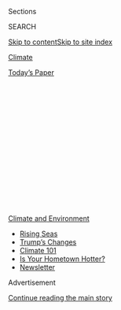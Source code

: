 <div id="app">

<div>

<div>

<div>

<div class="NYTAppHideMasthead css-1q2w90k e1suatyy0">

<div class="section css-ui9rw0 e1suatyy2">

<div class="css-eph4ug er09x8g0">

<div class="css-6n7j50">

</div>

<span class="css-1dv1kvn">Sections</span>

<div class="css-10488qs">

<span class="css-1dv1kvn">SEARCH</span>

</div>

[Skip to content](#site-content)[Skip to site
index](#site-index)

</div>

<div id="masthead-section-label" class="css-1wr3we4 eaxe0e00">

[Climate](https://www.nytimes.com/section/climate)

</div>

<div class="css-10698na e1huz5gh0">

</div>

</div>

<div id="masthead-bar-one" class="section hasLinks css-15hmgas e1csuq9d3">

<div class="css-uqyvli e1csuq9d0">

</div>

<div class="css-1uqjmks e1csuq9d1">

</div>

<div class="css-9e9ivx">

[](https://myaccount.nytimes.com/auth/login?response_type=cookie&client_id=vi)

</div>

<div class="css-1bvtpon e1csuq9d2">

[Today’s
Paper](https://www.nytimes.com/section/todayspaper)

</div>

</div>

</div>

</div>

<div data-aria-hidden="false">

<div id="site-content" data-role="main">

<div>

<div class="css-1aor85t" style="opacity:0.000000001;z-index:-1;visibility:hidden">

<div class="css-1hqnpie">

<div class="css-epjblv">

<span class="css-17xtcya">[Climate](/section/climate)</span><span class="css-x15j1o">|</span><span class="css-fwqvlz">Hurricane,
Fire, Covid-19: Disasters Expose the Hard Reality of Climate
Change</span>

</div>

<div class="css-k008qs">

<div class="css-1iwv8en">

<span class="css-18z7m18"></span>

<div>

</div>

</div>

<span class="css-1n6z4y">https://nyti.ms/3kburBB</span>

<div class="css-1705lsu">

<div class="css-4xjgmj">

<div class="css-4skfbu" data-role="toolbar" data-aria-label="Social Media Share buttons, Save button, and Comments Panel with current comment count" data-testid="share-tools">

  - 
  - 
  - 
  - 
    
    <div class="css-6n7j50">
    
    </div>

  - 
  - 

</div>

</div>

</div>

</div>

</div>

</div>

<div id="NYT_TOP_BANNER_REGION" class="css-13pd83m">

<div>

<div id="styln-prism-menu-1591906231550" class="section interactive-content interactive-size-medium css-1edisqu">

<div class="css-17ih8de interactive-body">

<div id="scroll-container" class="css-1gj85ro">

[<span class="styln-title-wrap"><span class="css-1pje3qr">Climate
and</span><span class="css-1pje3qr">
Environment</span></span>](https://www.nytimes.com/section/climate?action=click&pgtype=Article&state=default&region=TOP_BANNER&context=storylines_menu)

  - [Rising
    Seas](https://www.nytimes.com/2020/07/30/climate/sea-level-inland-floods.html?action=click&pgtype=Article&state=default&region=TOP_BANNER&context=storylines_menu)
  - [Trump’s
    Changes](https://www.nytimes.com/interactive/2020/climate/trump-environment-rollbacks.html?action=click&pgtype=Article&state=default&region=TOP_BANNER&context=storylines_menu)
  - [Climate 101](https://www.nytimes.com/interactive/2020/04/19/climate/climate-crash-course-1.html?action=click&pgtype=Article&state=default&region=TOP_BANNER&context=storylines_menu)
  - [Is Your Hometown
    Hotter?](https://www.nytimes.com/interactive/2018/08/30/climate/how-much-hotter-is-your-hometown.html?action=click&pgtype=Article&state=default&region=TOP_BANNER&context=storylines_menu)
  - [Newsletter](https://www.nytimes.com/newsletters/climate-change?action=click&pgtype=Article&state=default&region=TOP_BANNER&context=storylines_menu)

</div>

</div>

</div>

</div>

</div>

<div id="top-wrapper" class="css-1sy8kpn">

<div id="top-slug" class="css-l9onyx">

Advertisement

</div>

[Continue reading the main
story](#after-top)

<div class="ad top-wrapper" style="text-align:center;height:100%;display:block;min-height:250px">

<div id="top" class="place-ad" data-position="top" data-size-key="top">

</div>

</div>

<div id="after-top">

</div>

</div>

<div>

<div id="sponsor-wrapper" class="css-1hyfx7x">

<div id="sponsor-slug" class="css-19vbshk">

Supported by

</div>

[Continue reading the main
story](#after-sponsor)

<div id="sponsor" class="ad sponsor-wrapper" style="text-align:center;height:100%;display:block">

</div>

<div id="after-sponsor">

</div>

</div>

<div class="css-186x18t">

</div>

<div class="css-1vkm6nb ehdk2mb0">

# Hurricane, Fire, Covid-19: Disasters Expose the Hard Reality of Climate Change

</div>

Twin emergencies on two coasts this week — Hurricane Isaias and the
Apple Fire — offer a preview of life in a warming world and the steady
danger of overlapping disasters.

<div class="css-79elbk" data-testid="photoviewer-wrapper">

<div class="css-z3e15g" data-testid="photoviewer-wrapper-hidden">

</div>

<div class="css-1a48zt4 ehw59r15" data-testid="photoviewer-children">

![<span class="css-16f3y1r e13ogyst0" data-aria-hidden="true">This
week’s Apple Fire in California is relatively small by recent
standards — but that’s in part because climate change has significantly
worsened wildfires in recent
years.</span><span class="css-cnj6d5 e1z0qqy90" itemprop="copyrightHolder"><span class="css-1ly73wi e1tej78p0">Credit...</span><span><span>Ringo
H.W. Chiu/Associated
Press</span></span></span>](https://static01.nyt.com/images/2020/08/04/climate/04CLI-DISASTERS1/merlin_175218708_8db171ff-e25f-4763-9915-6e1332d38bf2-articleLarge.jpg?quality=75&auto=webp&disable=upscale)

</div>

</div>

<div class="css-18e8msd">

<div class="css-vp77d3 epjyd6m0">

<div class="css-1baulvz">

By [<span class="css-1baulvz" itemprop="name">Christopher
Flavelle</span>](https://www.nytimes.com/by/christopher-flavelle) and
[<span class="css-1baulvz last-byline" itemprop="name">Henry
Fountain</span>](https://www.nytimes.com/by/henry-fountain)

</div>

</div>

  - 
    
    <div class="css-ld3wwf e16638kd2">
    
    Aug. 4,
    2020
    
    </div>

  - 
    
    <div class="css-4xjgmj">
    
    <div class="css-d8bdto" data-role="toolbar" data-aria-label="Social Media Share buttons, Save button, and Comments Panel with current comment count" data-testid="share-tools">
    
      - 
      - 
      - 
      - 
        
        <div class="css-6n7j50">
        
        </div>
    
      - 
      - 
    
    </div>
    
    </div>

</div>

</div>

<div class="section meteredContent css-1r7ky0e" name="articleBody" itemprop="articleBody">

<div class="css-1fanzo5 StoryBodyCompanionColumn">

<div class="css-53u6y8">

A low-grade [hurricane that is slowly scraping along the East
Coast](https://www.nytimes.com/2020/08/04/us/isaias-storm-updates.html).
A wildfire in California that has led to evacuation orders for 8,000
people. And in both places, as well as everywhere between, a
[pandemic](https://www.nytimes.com/interactive/2020/world/coronavirus-maps.html)
that keeps worsening.

The daily morning briefing from the Federal Emergency Management Agency,
usually a dry document full of acronyms and statistics, has begun to
resemble the setup for a disaster movie. But rather than a freak
occurrence, experts say that the pair of hazards bracketing the country
this week offers a preview of life under climate change: a relentless
grind of overlapping disasters, major or minor.

The coronavirus pandemic has further [exposed
flaws](https://www.nytimes.com/2020/05/22/climate/fema-volunteer-disaster-response.html)
in the nation’s defenses, including [weak construction
standards](https://www.nytimes.com/2019/10/26/climate/building-codes-secret-deal.html)
in vulnerable areas,
[underfunded](https://newrepublic.com/article/158486/towns-arent-equipped-handle-climate-emergencies)
government agencies, and racial and income
[disparities](https://www.nytimes.com/2020/05/17/climate/pollution-poverty-coronavirus.html)
that put some communities [at greater
risk](https://www.nytimes.com/2020/07/24/climate/houston-flooding-race.html).
Experts argue that the country must fundamentally rethink how it
prepares for similar disasters as the effects of global warming
accelerate.

</div>

</div>

<div class="css-1fanzo5 StoryBodyCompanionColumn">

<div class="css-53u6y8">

“State and local governments already stretched with Covid responses must
now stretch even further,” said Lisa Anne Hamilton, adaptation program
director at the Georgetown Climate Center in Washington. Better planning
and preparation are crucial, she added, as the frequency and intensity
of disasters increase.

</div>

</div>

<div>

</div>

<div class="css-1fanzo5 StoryBodyCompanionColumn">

<div class="css-53u6y8">

Hurricane Isaias made landfall<span class="css-8l6xbc evw5hdy0">
</span>in the Carolinas on Monday evening, its 75 mile-an-hour winds
driving a storm surge as great as five feet. By Tuesday afternoon,
downgraded to a tropical storm, Isaias had pushed north to the
Mid-Atlantic states and the Northeast. Flash flooding was reported in
Pennsylvania, and damaging winds left more than 1.2 million people in
New Jersey and New York without power. The storm also spawned tornadoes,
including one that killed two people in North Carolina.

</div>

</div>

<div class="css-79elbk" data-testid="photoviewer-wrapper">

<div class="css-z3e15g" data-testid="photoviewer-wrapper-hidden">

</div>

<div class="css-1a48zt4 ehw59r15" data-testid="photoviewer-children">

![<span class="css-16f3y1r e13ogyst0" data-aria-hidden="true">Isaias
piled up pleasure boats in Southport, N.C. It is the ninth named storm
of the year, a first this early in the hurricane
season.</span><span class="css-cnj6d5 e1z0qqy90" itemprop="copyrightHolder"><span class="css-1ly73wi e1tej78p0">Credit...</span><span>Gerry
Broome/Associated
Press</span></span>](https://static01.nyt.com/images/2020/08/04/climate/04CLI-DISASTERS2/merlin_175291140_f68b5d37-f0da-4c88-87d4-75570a6f556d-articleLarge.jpg?quality=75&auto=webp&disable=upscale)

</div>

</div>

<div class="css-1fanzo5 StoryBodyCompanionColumn">

<div class="css-53u6y8">

Isaias makes nine named storms in the Atlantic so far this year,
something that has never before happened this early in the hurricane
season, which runs from June 1 to Nov. 30. Forecasters had predicted [an
active
season,](https://www.nytimes.com/2020/05/21/climate/hurricane-season-2020-noaa.html)
given warm ocean waters and other conditions, but 2020 is on track to be
one of the busiest ever. It follows three years of devastating
hurricanes, starting with Hurricane Harvey, Irma and Maria in 2017, then
Florence and Michael in 2018 and Dorian in 2019.

“Climate change is tough for people to grasp, but attribution studies
continue to find its DNA in today’s tropical systems, heat waves,
droughts and rainstorms,” said Marshall Shepherd, a professor of
atmospheric sciences and geography at the University of Georgia and
director of its atmospheric sciences program.

</div>

</div>

<div class="css-1fanzo5 StoryBodyCompanionColumn">

<div class="css-53u6y8">

For hurricanes, warmer oceans provide more energy, making them stronger.
And warmer air holds more moisture, so [the storms bring more
rain](https://www.nytimes.com/2019/07/11/climate/hurricane-tropical-storms.html).

<div id="NYT_MAIN_CONTENT_1_REGION" class="css-9tf9ac">

<div>

<div id="styln-prism-guide-1593610178459" class="section interactive-content interactive-size-medium css-1ftcdic">

<div class="css-17ih8de interactive-body">

<div id="prism-freeform-block-9439" class="css-19mumt8" data-role="complementary" data-storyline="Climate and Environment" data-truncated="false" tabindex="0">

<div class="css-a8d9oz">

<div>

[](https://www.nytimes.com/section/climate?action=click&pgtype=Article&state=default&region=MAIN_CONTENT_1&context=storylines_keepup)

### Climate and Environment ›

#### Keep Up on the Latest Climate News

Updated Aug. 4, 2020

Here’s what you need to know about the latest climate change news this
week:

  -   - [Twin emergencies on two coasts this
        week](https://www.nytimes.com/2020/08/04/climate/hurricane-isaias-apple-fire-climate.html?action=click&pgtype=Article&state=default&region=MAIN_CONTENT_1&context=storylines_keepup)
        — Hurricane Isaias and the Apple Fire — offer a preview of life
        in a warming world and the steady danger of overlapping
        disasters.
      - [Floods
        in](https://www.nytimes.com/2020/07/30/climate/bangladesh-floods.html?action=click&pgtype=Article&state=default&region=MAIN_CONTENT_1&context=storylines_keepup)[Bangladesh](https://www.nytimes.com/2020/07/30/climate/bangladesh-floods.html?action=click&pgtype=Article&state=default&region=MAIN_CONTENT_1&context=storylines_keepup)
        are punishing the people least responsible for climate change.
      - The E.P.A. inspector general plans to investigate whether a
        rollback of fuel efficiency standards [violated government
        rules](https://www.nytimes.com/2020/07/27/climate/trump-fuel-efficiency-rule.html?action=click&pgtype=Article&state=default&region=MAIN_CONTENT_1&context=storylines_keepup).

<div id="styln-survey-component-9439" class="styln-survey-component">

</div>

</div>

</div>

</div>

</div>

</div>

</div>

</div>

“Climate change shifts us into an era of sustained elevated risk from
extreme weather and climate events,” Dr. Shepherd said.

Isaias has captured much of the public’s attention, but it’s far from
the only natural disaster facing the country. In Southern California,
firefighters were struggling Tuesday to contain a wildfire in the San
Bernardino Mountains 80 miles east of Los Angeles. It had spread rapidly
in the rugged terrain after first being reported on Friday.

Called the Apple Fire, it has burned 27,000 acres so far, though it
remains much smaller than other recent fires in the state. The largest,
the Mendocino Complex Fire in 2018, burned nearly half a million acres.
The disastrous [Camp Fire
of 2018](https://www.nytimes.com/interactive/2019/07/31/magazine/paradise-camp-fire-california.html),
which burned 150,000 acres and killed 85 people, barely makes the Top 20
list.

“At a certain point in California’s history, 20,000 acres would have
been a pretty big fire,” said Daniel Swain, a climate scientist at the
University of California, Los Angeles. However, the warming climate and
shifting precipitation patterns have lengthened the state’s fire season
and contributed to an increase in larger fires.

The fires can grow more rapidly — in a matter of hours or days — as a
result of warming that has made vegetation drier and more likely to
ignite.

</div>

</div>

<div>

</div>

<div class="css-1fanzo5 StoryBodyCompanionColumn">

<div class="css-53u6y8">

So far there are no reports of casualties from the Apple Fire. But there
is concern downwind, in Nevada and other states, as smoke from the
wildfire is [carried
eastward](https://rapidrefresh.noaa.gov/hrrr/HRRRsmoke/jsloopLocalDiskDateDomainZipTZA.cgi?dsKeys=hrrr_smoke_jet:&runTime=2020080314&plotName=trc1_t4sfc&fcstInc=60&numFcsts=49&model=hrrr&ptitle=HRRR-Smoke%20Model%20Fields%20-%20Experimental&maxFcstLen=48&fcstStrLen=-1&resizePlot=1&domain=t4).
In Las Vegas, Clark County air-quality officials issued a two-day smoke
advisory, urging people with respiratory problems to stay indoors.

Wildfire smoke contains high amounts of soot and other fine particles
that can [aggravate asthma and other respiratory
problems](https://www.nytimes.com/2019/10/24/climate/california-wildfires-climate-change.html).

Amid the coronavirus pandemic, there is heightened concern that the
smoke, while not necessarily increasing the rate of infection, can make
cases of Covid-19, the disease caused by the virus, worse, said Dr. John
Balmes, a professor of medicine at the University of California, San
Francisco. There is strong evidence from studies of influenza and other
viruses that smoke can increase the risk of deep-lung infections like
pneumonia, which occurs in severe cases of
Covid-19.

</div>

</div>

<div class="css-79elbk" data-testid="photoviewer-wrapper">

<div class="css-z3e15g" data-testid="photoviewer-wrapper-hidden">

</div>

<div class="css-1a48zt4 ehw59r15" data-testid="photoviewer-children">

<div class="css-1xdhyk6 erfvjey0">

<span class="css-1ly73wi e1tej78p0">Image</span>

<div class="css-zjzyr8">

<div data-testid="lazyimage-container" style="height:257.77777777777777px">

</div>

</div>

</div>

<span class="css-16f3y1r e13ogyst0" data-aria-hidden="true">A
coronavirus testing center in New York City said it would close as
Isaias
approached.</span><span class="css-cnj6d5 e1z0qqy90" itemprop="copyrightHolder"><span class="css-1ly73wi e1tej78p0">Credit...</span><span>Shannon
Stapleton/Reuters</span></span>

</div>

</div>

<div class="css-1fanzo5 StoryBodyCompanionColumn">

<div class="css-53u6y8">

The combination of tropical storms, wildfires and other disasters,
coming after
[months](https://www.nytimes.com/2020/05/20/us/michigan-flooding-dams-midland.html)
of
[prior](https://www.nytimes.com/2020/04/13/us/tornado-storm-south.html)
[disasters](https://www.nytimes.com/2020/01/11/us/winter-storm-tornadoes.html)
and the struggle to deal with the pandemic, has taken a growing toll on
the nation’s disaster response system. Part of the problem is that more
frequent disasters make it harder to recover, according to Samantha
Montano, an assistant professor of emergency management at Massachusetts
Maritime Academy.

“What makes climate change so insidious is that it alters hazards, like
flooding, just enough to turn what otherwise could have been just an
emergency into a disaster, and disasters into catastrophes,” Dr. Montano
said. “Not only does this lead to more damage but also traps people in a
cycle of recovery.”

Coping with that change, she said, means that governments have to spend
more money before a storm or wildfire hits, reinforcing homes and
infrastructure, rather than just trying to build better afterward. And
local emergency departments need increased funding as their jobs expand.

</div>

</div>

<div class="css-1fanzo5 StoryBodyCompanionColumn">

<div class="css-53u6y8">

When state and local governments can’t keep up with the need,
responsibility falls to FEMA. But the agency risks being overwhelmed,
according to Brock Long, who was FEMA’s administrator during the
hurricanes and wildfires of 2017 and 2018.

<div class="css-1q1hscp">

<div class="css-1xk4eoy">

<div id="CLIM">

</div>

</div>

</div>

“The current business model for the Federal Emergency Management Agency,
and the expectations placed upon it by the public and Congress, are
unrealistic at this point,” said Mr. Long, who is now executive chairman
of Hagerty Consulting, which advises companies and governments on
dealing with disasters.

That toll can be measured in the minutia of FEMA’s daily briefings.

Three years ago, before Hurricane Harvey marked the beginning of a
string of record natural catastrophes, FEMA was managing 27 major
disasters around the country, with a staff of slightly more than 10,000
people. As of Tuesday, the agency was handling about twice as many
disasters, not counting its pandemic response in every state and five
territories, despite a staff increase of just one-third. And the country
has yet to reach peak hurricane season.

In a statement, Lizzie Litzow, FEMA’s press secretary, said the agency
continues to help states hit by natural disasters.

“FEMA is well positioned with thousands of personnel in the field
supporting existing operations, thousands more ready to support emergent
disaster operations and more personnel joining the agency through
virtual onboarding every two weeks,” Ms. Litzow
said.

</div>

</div>

<div class="css-79elbk" data-testid="photoviewer-wrapper">

<div class="css-z3e15g" data-testid="photoviewer-wrapper-hidden">

</div>

<div class="css-1a48zt4 ehw59r15" data-testid="photoviewer-children">

<div class="css-1xdhyk6 erfvjey0">

<span class="css-1ly73wi e1tej78p0">Image</span>

<div class="css-zjzyr8">

<div data-testid="lazyimage-container" style="height:257.77777777777777px">

</div>

</div>

</div>

<span class="css-16f3y1r e13ogyst0" data-aria-hidden="true">Damage in
Southport, N.C., from Isaias early
Tuesday.</span><span class="css-cnj6d5 e1z0qqy90" itemprop="copyrightHolder"><span class="css-1ly73wi e1tej78p0">Credit...</span><span>WECT-TV,
via Associated Press</span></span>

</div>

</div>

<div class="css-1fanzo5 StoryBodyCompanionColumn">

<div class="css-53u6y8">

But the real solution, Mr. Long said, isn’t a bigger FEMA. Rather, local
governments have to impose tougher building codes and restrictions in
[vulnerable
areas](https://www.bloomberg.com/news/articles/2018-11-14/california-s-wildfire-epidemic-blamed-on-bad-building-decisions?sref=UBrhZ1ro),
which home builders often oppose for fear of increased costs. If cities
and towns had better building codes, he said, fewer people would need to
evacuate their homes, reducing their exposure to the coronavirus.

“Mass evacuation has become a man-made disaster, because we failed to
put proper residential codes or building codes in place,” Mr. Long said.
“We have a severe case of hazard amnesia.”

Juan Declet-Barreto, a social scientist at the Union of Concerned
Scientists who works on climate vulnerability, laid part of the blame
with President Trump for difficulties in disaster response. The
president, he said, has
[politicized](https://www.nytimes.com/2020/07/09/climate/trump-hurricane-dorian-noaa.html)
the work of scientific agencies like the Centers for Disease Control and
Prevention and the [National Weather
Service](https://www.nytimes.com/2019/09/13/climate/trump-noaa-hurricane-tweet.html)
that Americans rely on to navigate disasters, and has tried to [cut
their
budgets](https://www.sciencemag.org/news/2020/02/trump-s-new-budget-cuts-all-favored-few-science-programs).

“They need to be well funded,” Dr. Declet-Barreto said. “They need to be
allowed to do their work.”

The twin disasters of climate change and the pandemic have something
else in common, he said, in addition to the failures of the Trump
administration to respond to them. Both disasters have
disproportionately hurt minorities.

“We shouldn’t be romanticizing some sort of pre-Covid ideal state. We
did not live in that,” Dr. Declet-Barreto said. “These threats that we
are living through are going to continue to expose the inequalities that
already exist.”

</div>

</div>

</div>

<div>

</div>

<div>

</div>

<div>

</div>

<div>

<div id="bottom-wrapper" class="css-1ede5it">

<div id="bottom-slug" class="css-l9onyx">

Advertisement

</div>

[Continue reading the main
story](#after-bottom)

<div id="bottom" class="ad bottom-wrapper" style="text-align:center;height:100%;display:block;min-height:90px">

</div>

<div id="after-bottom">

</div>

</div>

</div>

</div>

</div>

## Site Index

<div>

</div>

## Site Information Navigation

  - [© <span>2020</span> <span>The New York Times
    Company</span>](https://help.nytimes.com/hc/en-us/articles/115014792127-Copyright-notice)

<!-- end list -->

  - [NYTCo](https://www.nytco.com/)
  - [Contact
    Us](https://help.nytimes.com/hc/en-us/articles/115015385887-Contact-Us)
  - [Work with us](https://www.nytco.com/careers/)
  - [Advertise](https://nytmediakit.com/)
  - [T Brand Studio](http://www.tbrandstudio.com/)
  - [Your Ad
    Choices](https://www.nytimes.com/privacy/cookie-policy#how-do-i-manage-trackers)
  - [Privacy](https://www.nytimes.com/privacy)
  - [Terms of
    Service](https://help.nytimes.com/hc/en-us/articles/115014893428-Terms-of-service)
  - [Terms of
    Sale](https://help.nytimes.com/hc/en-us/articles/115014893968-Terms-of-sale)
  - [Site
    Map](https://spiderbites.nytimes.com)
  - [Help](https://help.nytimes.com/hc/en-us)
  - [Subscriptions](https://www.nytimes.com/subscription?campaignId=37WXW)

</div>

</div>

</div>

</div>
